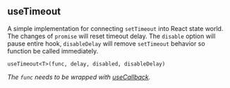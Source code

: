 ## useTimeout

A simple implementation for connecting `setTimeout` into React state world. The changes of `promise` will reset timeout delay. The `disable` option will pause entire hook, `disableDelay` will remove `setTimeout` behavior so function be called immediately.

```tsx
useTimeout<T>(func, delay, disabled, disableDelay)
```

_The `func` needs to be wrapped with [useCallback](https://reactjs.org/docs/hooks-reference.html#usecallback)._
